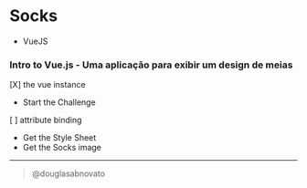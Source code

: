 # Socks
- VueJS

### Intro to Vue.js - Uma aplicação para exibir um design de meias

[X] the vue instance
- Start the Challenge

[ ] attribute binding 
- Get the Style Sheet
- Get the Socks image   

---

> @douglasabnovato